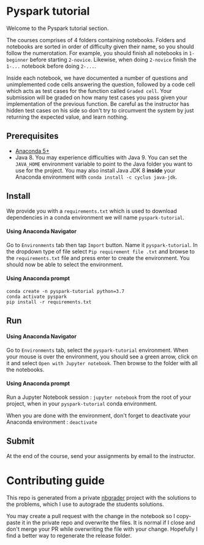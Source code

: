 # Pyspark tutorial

Welcome to the Pyspark tutorial section.

The courses comprises of 4 folders containing notebooks. Folders and notebooks are sorted in order of difficulty given their name, so you should follow the numerotation. For example, you should finish all notebooks in `1-beginner` before starting `2-novice`. Likewise, when doing `2-novice` finish the `1-...` notebook before doing `2-...`.

Inside each notebook, we have documented a number of questions and unimplemented code cells answering the question, followed by a code cell which acts as test cases for the function called `Graded cell`. Your submission will be graded on how many test cases you pass given your implementation of the previous function. Be careful as the instructor has hidden test cases on his side so don't try to circumvent the system by just returning the expected value, and learn nothing.

## Prerequisites

- [Anaconda 5+](https://www.anaconda.com/download/)
- Java 8. You may experience difficulties with Java 9. You can set the `JAVA_HOME` environment variable to point to the Java folder you want to use for the project. You may also install Java JDK 8 **inside** your Anaconda environment with `conda install -c cyclus java-jdk`.

## Install

We provide you with a `requirements.txt` which is used to download dependencies in a conda environment we will name `pyspark-tutorial`.

#### Using Anaconda Navigator

Go to `Environments` tab then tap `Import` button. Name it `pyspark-tutorial`. In the dropdown type of file select `Pip requirement file .txt` and browse to the `requirements.txt` file and press enter to create the environment. You should now be able to select the environment.

#### Using Anaconda prompt

```
conda create -n pyspark-tutorial python=3.7
conda activate pyspark
pip install -r requirements.txt
```

## Run

#### Using Anaconda Navigator

Go to `Environments` tab, select the `pyspark-tutorial` environment. When your mouse is over the environment, you should see a green arrow, click on it and select `Open with Jupyter notebook`. Then browse to the folder with all the notebooks.

#### Using Anaconda prompt

Run a Jupyter Notebook session : `jupyter notebook` from the root of your project, when in your `pyspark-tutorial` conda environment.

When you are done with the environment, don't forget to deactivate your Anaconda environment : `deactivate`

## Submit

At the end of the course, send your assignments by email to the instructor.

# Contributing guide

This repo is generated from a private [nbgrader](https://nbgrader.readthedocs.io) project with the solutions to the problems, which I use to autograde the students solutions.

You may create a pull request with the change in the notebook so I copy-paste it in the private repo and overwrite the files. It is normal if I close and don't merge your PR while overwriting the file with your change. Hopefully I find a better way to regenerate the release folder.
